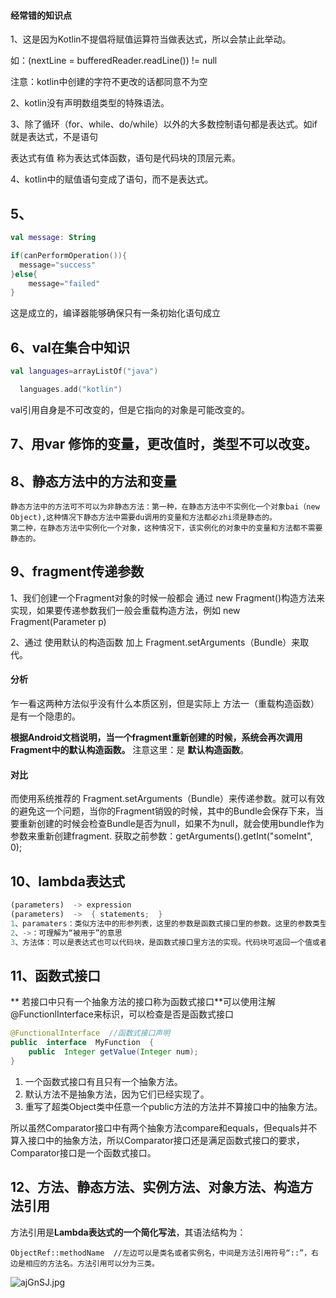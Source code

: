 #### 经常错的知识点

1、这是因为Kotlin不提倡将赋值运算符当做表达式，所以会禁止此举动。

如：(nextLine = bufferedReader.readLine()) != null

注意：kotlin中创建的字符不更改的话都同意不为空

2、kotlin没有声明数组类型的特殊语法。

3、除了循环（for、while、do/while）以外的大多数控制语句都是表达式。如if就是表达式，不是语句

表达式有值 称为表达式体函数，语句是代码块的顶层元素。

4、kotlin中的赋值语句变成了语句，而不是表达式。

## 5、

```kotlin
val message: String

if(canPerformOperation()){
  message="success"
}else{
    message="failed"
}
```

这是成立的，编译器能够确保只有一条初始化语句成立

## 6、val在集合中知识

```kotlin
val languages=arrayListOf("java")

  languages.add("kotlin")
```

val引用自身是不可改变的，但是它指向的对象是可能改变的。

## 7、用var 修饰的变量，更改值时，类型不可以改变。

## 8、静态方法中的方法和变量

```
静态方法中的方法可不可以为非静态方法：第一种，在静态方法中不实例化一个对象bai（new Object),这种情况下静态方法中需要du调用的变量和方法都必zhi须是静态的。
第二种，在静态方法中实例化一个对象，这种情况下，该实例化的对象中的变量和方法都不需要静态的。
```

## 9、fragment传递参数

1、我们创建一个Fragment对象的时候一般都会 通过 new Fragment()构造方法来实现，如果要传递参数我们一般会重载构造方法，例如 new Fragment(Parameter p)

2、通过 使用默认的构造函数 加上 Fragment.setArguments（Bundle）来取代。

#### 分析

乍一看这两种方法似乎没有什么本质区别，但是实际上 方法一（重载构造函数）是有一个隐患的。

**根据Android文档说明，当一个fragment重新创建的时候，系统会再次调用 Fragment中的默认构造函数。** 注意这里：是 **默认构造函数**。

#### 对比

而使用系统推荐的 Fragment.setArguments（Bundle）来传递参数。就可以有效的避免这一个问题，当你的Fragment销毁的时候，其中的Bundle会保存下来，当要重新创建的时候会检查Bundle是否为null，如果不为null，就会使用bundle作为参数来重新创建fragment.     获取之前参数：getArguments().getInt("someInt", 0);

## 10、lambda表达式



```rust
(parameters)  -> expression
(parameters)  ->  { statements;  }
1、paramaters：类似方法中的形参列表，这里的参数是函数式接口里的参数。这里的参数类型可以明确的声明也可不声明而由JVM隐含的推断，另外当只有一个推断类型时可以省略掉圆括号。
2、->：可理解为“被用于”的意思
3、方法体：可以是表达式也可以代码块，是函数式接口里方法的实现。代码块可返回一个值或者什么都不返回，这里的代码块块等同于方法的方法体。如果是表达式，也可以返回一个值或者什么都不反回。
```

## 11、函数式接口

**  若接口中只有一个抽象方法的接口称为函数式接口**可以使用注解@FunctionlInterface来标识，可以检查是否是函数式接口

```java
@FunctionalInterface  //函数式接口声明
public  interface  MyFunction  {
    public  Integer getValue(Integer num);
}
```

1. 一个函数式接口有且只有一个抽象方法。
2. 默认方法不是抽象方法，因为它们已经实现了。
3. 重写了超类Object类中任意一个public方法的方法并不算接口中的抽象方法。

  所以虽然Comparator接口中有两个抽象方法compare和equals，但equals并不算入接口中的抽象方法，所以Comparator接口还是满足函数式接口的要求，Comparator接口是一个函数式接口。

## 12、方法、静态方法、实例方法、对象方法、构造方法引用

方法引用是**Lambda表达式的一个简化写法**，其语法结构为：

```
ObjectRef::methodName  //左边可以是类名或者实例名，中间是方法引用符号“::”，右边是相应的方法名。方法引用可以分为三类。
```

<img src="https://s1.ax1x.com/2020/08/12/ajGnSJ.jpg" alt="ajGnSJ.jpg" border="0" />